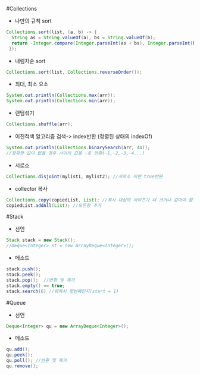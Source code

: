 #Collections
- 나만의 규칙 sort
```java
Collections.sort(list, (a, b) -> {
  String as = String.valueOf(a), bs = String.valueOf(b);
  return -Integer.compare(Integer.parseInt(as + bs), Integer.parseInt(bs + as));
 });
```
- 내림차순 sort
```java
Collections.sort(list, Collections.reverseOrder());
```
- 최대, 최소 요소
```java
System.out.println(Collections.max(arr));
System.out.println(Collections.min(arr));
```
- 랜덤섞기
```java
Collections.shuffle(arr);
```
- 이진적색 알고리즘 검색-> index반환 (정렬된 상태의 indexOf)
```java
System.out.println(Collections.binarySearch(arr, 44));
//정확한 값이 없을 경우 사이의 값을 -로 반환(-1,-2,-3,-4...)
```
- 서로소
```java
Collections.disjoint(mylist1, mylist2); //서로소 이면 true반환
```
- collector 복사
```java
Collections.copy(copiedList, List); //복사 대상의 사이즈가 더 크거나 같아야 함. shallowCopy 이미 다른값이 들어있는 col에 덮을때 사용
copiedList.addAll(List); //모든항 추가

```
#Stack
- 선언 
```java
Stack stack = new Stack();
//Deque<Integer> st = new ArrayDeque<Integer>();
```
- 메소드
```java
stack.push();
stack.peek();
stack.pop();  //반환 및 제거
stack.empty() == true;
stack.search(6) //위에서 몇번째인지(start = 1)
```
#Queue
- 선언
```java
Deque<Integer> qu = new ArrayDeque<Integer>();
```
- 메소드
```java
qu.add();
qu.peek();
qu.poll(); //반환 및 제거
qu.remove();
```
